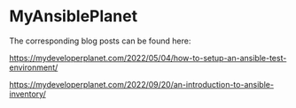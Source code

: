 # MyAnsiblePlanet

The corresponding blog posts can be found here: 

https://mydeveloperplanet.com/2022/05/04/how-to-setup-an-ansible-test-environment/

https://mydeveloperplanet.com/2022/09/20/an-introduction-to-ansible-inventory/

